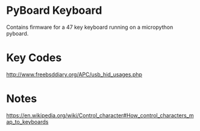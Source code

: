 PyBoard Keyboard
================


Contains firmware for a 47 key keyboard running on a micropython pyboard.


Key Codes
=========

http://www.freebsddiary.org/APC/usb_hid_usages.php


Notes
=====
https://en.wikipedia.org/wiki/Control_character#How_control_characters_map_to_keyboards
